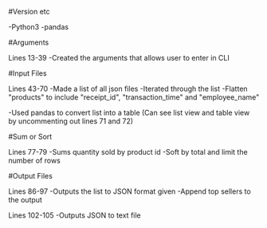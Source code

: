 #Version etc

-Python3
-pandas

#Arguments

Lines 13-39
-Created the arguments that allows user to enter in CLI

#Input Files

Lines 43-70
-Made a list of all json files
-Iterated through the list
-Flatten "products" to include "receipt_id", "transaction_time" and "employee_name"

-Used pandas to convert list into a table
(Can see list view and table view by uncommenting out lines 71 and 72)

#Sum or Sort

Lines 77-79
-Sums quantity sold by product id
-Soft by total and limit the number of rows

#Output Files

Lines 86-97
-Outputs the list to JSON format given
-Append top sellers to the output

Lines 102-105
-Outputs JSON to text file

